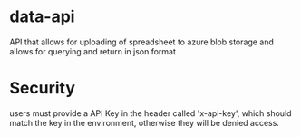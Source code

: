 # data-api
API that allows for uploading of spreadsheet to azure blob storage and allows for querying and return in json format

# Security
users must provide a API Key in the header called 'x-api-key', which should match the key in the environment, otherwise they will be denied access.

